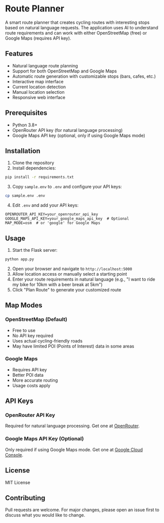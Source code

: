 # Route Planner

A smart route planner that creates cycling routes with interesting stops based on natural language requests. The application uses AI to understand route requirements and can work with either OpenStreetMap (free) or Google Maps (requires API key).

## Features

- Natural language route planning
- Support for both OpenStreetMap and Google Maps
- Automatic route generation with customizable stops (bars, cafes, etc.)
- Interactive map interface
- Current location detection
- Manual location selection
- Responsive web interface

## Prerequisites

- Python 3.8+
- OpenRouter API key (for natural language processing)
- Google Maps API key (optional, only if using Google Maps mode)

## Installation

1. Clone the repository
2. Install dependencies:
```bash
pip install -r requirements.txt
```
3. Copy `sample.env` to `.env` and configure your API keys:
```bash
cp sample.env .env
```
4. Edit `.env` and add your API keys:
```
OPENROUTER_API_KEY=your_openrouter_api_key
GOOGLE_MAPS_API_KEY=your_google_maps_api_key  # Optional
MAP_MODE=osm  # or 'google' for Google Maps
```

## Usage

1. Start the Flask server:
```bash
python app.py
```
2. Open your browser and navigate to `http://localhost:5000`
3. Allow location access or manually select a starting point
4. Enter your route requirements in natural language (e.g., "I want to ride my bike for 10km with a beer break at 5km")
5. Click "Plan Route" to generate your customized route

## Map Modes

### OpenStreetMap (Default)
- Free to use
- No API key required
- Uses actual cycling-friendly roads
- May have limited POI (Points of Interest) data in some areas

### Google Maps
- Requires API key
- Better POI data
- More accurate routing
- Usage costs apply

## API Keys

### OpenRouter API Key
Required for natural language processing. Get one at [OpenRouter](https://openrouter.ai/).

### Google Maps API Key (Optional)
Only required if using Google Maps mode. Get one at [Google Cloud Console](https://console.cloud.google.com/).

## License

MIT License

## Contributing

Pull requests are welcome. For major changes, please open an issue first to discuss what you would like to change. 